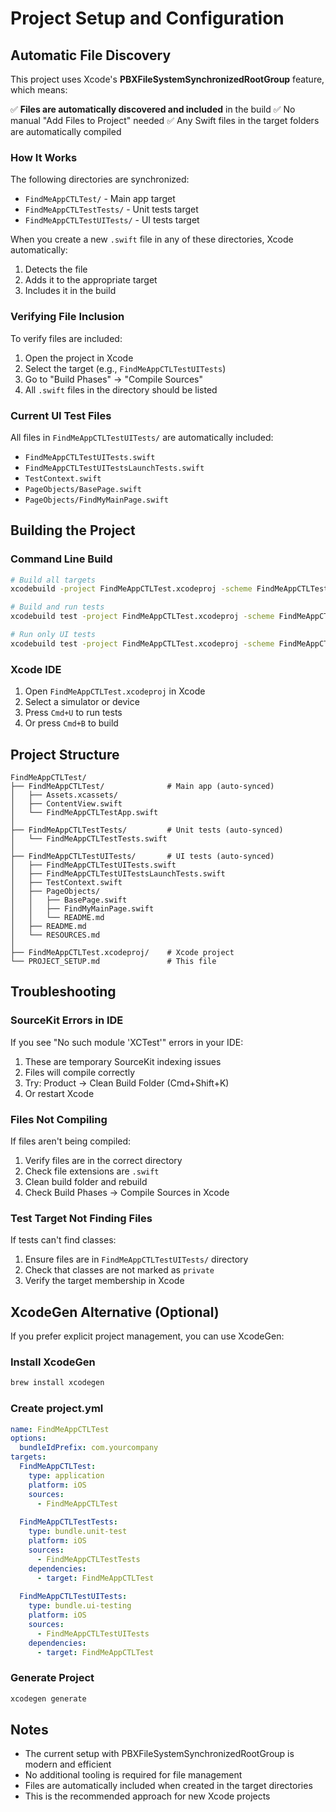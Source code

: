# Project Setup and Configuration

## Automatic File Discovery

This project uses Xcode's **PBXFileSystemSynchronizedRootGroup** feature, which means:

✅ **Files are automatically discovered and included** in the build
✅ No manual "Add Files to Project" needed
✅ Any Swift files in the target folders are automatically compiled

### How It Works

The following directories are synchronized:
- `FindMeAppCTLTest/` - Main app target
- `FindMeAppCTLTestTests/` - Unit tests target
- `FindMeAppCTLTestUITests/` - UI tests target

When you create a new `.swift` file in any of these directories, Xcode automatically:
1. Detects the file
2. Adds it to the appropriate target
3. Includes it in the build

### Verifying File Inclusion

To verify files are included:
1. Open the project in Xcode
2. Select the target (e.g., `FindMeAppCTLTestUITests`)
3. Go to "Build Phases" → "Compile Sources"
4. All `.swift` files in the directory should be listed

### Current UI Test Files

All files in `FindMeAppCTLTestUITests/` are automatically included:
- `FindMeAppCTLTestUITests.swift`
- `FindMeAppCTLTestUITestsLaunchTests.swift`
- `TestContext.swift`
- `PageObjects/BasePage.swift`
- `PageObjects/FindMyMainPage.swift`

## Building the Project

### Command Line Build

```bash
# Build all targets
xcodebuild -project FindMeAppCTLTest.xcodeproj -scheme FindMeAppCTLTest

# Build and run tests
xcodebuild test -project FindMeAppCTLTest.xcodeproj -scheme FindMeAppCTLTest -destination 'platform=iOS Simulator,name=iPhone 15'

# Run only UI tests
xcodebuild test -project FindMeAppCTLTest.xcodeproj -scheme FindMeAppCTLTest -destination 'platform=iOS Simulator,name=iPhone 15' -only-testing:FindMeAppCTLTestUITests
```

### Xcode IDE

1. Open `FindMeAppCTLTest.xcodeproj` in Xcode
2. Select a simulator or device
3. Press `Cmd+U` to run tests
4. Or press `Cmd+B` to build

## Project Structure

```
FindMeAppCTLTest/
├── FindMeAppCTLTest/              # Main app (auto-synced)
│   ├── Assets.xcassets/
│   ├── ContentView.swift
│   └── FindMeAppCTLTestApp.swift
│
├── FindMeAppCTLTestTests/         # Unit tests (auto-synced)
│   └── FindMeAppCTLTestTests.swift
│
├── FindMeAppCTLTestUITests/       # UI tests (auto-synced)
│   ├── FindMeAppCTLTestUITests.swift
│   ├── FindMeAppCTLTestUITestsLaunchTests.swift
│   ├── TestContext.swift
│   ├── PageObjects/
│   │   ├── BasePage.swift
│   │   ├── FindMyMainPage.swift
│   │   └── README.md
│   ├── README.md
│   └── RESOURCES.md
│
├── FindMeAppCTLTest.xcodeproj/    # Xcode project
└── PROJECT_SETUP.md               # This file
```

## Troubleshooting

### SourceKit Errors in IDE

If you see "No such module 'XCTest'" errors in your IDE:
1. These are temporary SourceKit indexing issues
2. Files will compile correctly
3. Try: Product → Clean Build Folder (Cmd+Shift+K)
4. Or restart Xcode

### Files Not Compiling

If files aren't being compiled:
1. Verify files are in the correct directory
2. Check file extensions are `.swift`
3. Clean build folder and rebuild
4. Check Build Phases → Compile Sources in Xcode

### Test Target Not Finding Files

If tests can't find classes:
1. Ensure files are in `FindMeAppCTLTestUITests/` directory
2. Check that classes are not marked as `private`
3. Verify the target membership in Xcode

## XcodeGen Alternative (Optional)

If you prefer explicit project management, you can use XcodeGen:

### Install XcodeGen

```bash
brew install xcodegen
```

### Create project.yml

```yaml
name: FindMeAppCTLTest
options:
  bundleIdPrefix: com.yourcompany
targets:
  FindMeAppCTLTest:
    type: application
    platform: iOS
    sources:
      - FindMeAppCTLTest
    
  FindMeAppCTLTestTests:
    type: bundle.unit-test
    platform: iOS
    sources:
      - FindMeAppCTLTestTests
    dependencies:
      - target: FindMeAppCTLTest
  
  FindMeAppCTLTestUITests:
    type: bundle.ui-testing
    platform: iOS
    sources:
      - FindMeAppCTLTestUITests
    dependencies:
      - target: FindMeAppCTLTest
```

### Generate Project

```bash
xcodegen generate
```

## Notes

- The current setup with PBXFileSystemSynchronizedRootGroup is modern and efficient
- No additional tooling is required for file management
- Files are automatically included when created in the target directories
- This is the recommended approach for new Xcode projects
